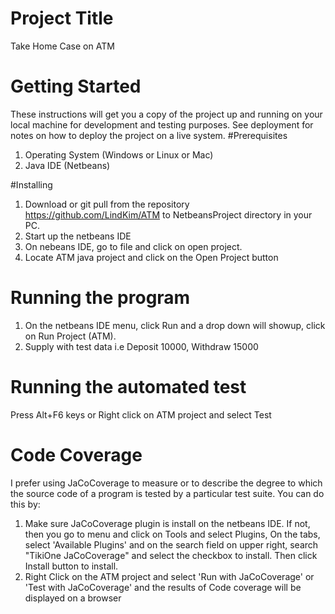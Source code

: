 # Project Title
Take Home Case on ATM
# Getting Started
These instructions will get you a copy of the project up and running on your local machine for development and testing purposes. See deployment for notes on how to deploy the project on a live system.
#Prerequisites
1. Operating System (Windows or Linux or Mac)
2. Java IDE (Netbeans)

#Installing
1. Download or git pull from the repository https://github.com/LindKim/ATM to NetbeansProject directory in your PC.
2. Start up the netbeans IDE
3. On nebeans IDE, go to file and click on open project.
4. Locate ATM java project and click on the Open Project button
# Running the program
1. On the netbeans IDE menu, click Run and a drop down will showup, click on Run Project (ATM).
2. Supply with test data i.e Deposit 10000, Withdraw 15000
# Running the automated test
Press Alt+F6 keys or Right click on ATM project and select Test

# Code Coverage
I prefer using JaCoCoverage to measure or to describe the degree to which the source code of a program is tested by a particular test suite. You can do this by:
1. Make sure JaCoCoverage plugin is install on the netbeans IDE. If not, then you go to menu and click on Tools and select Plugins, On the tabs, select 'Available Plugins' and on the search field on upper right, search "TikiOne JaCoCoverage" and select the checkbox to install. Then click Install button to install.
2. Right Click on the ATM project and select 'Run with JaCoCoverage' or 'Test with JaCoCoverage' and the results of Code coverage will be displayed on a browser
